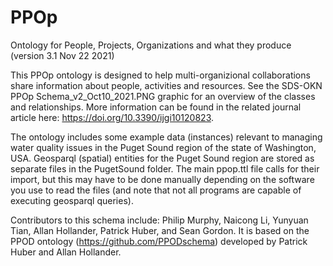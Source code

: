 # PPOp
Ontology for People, Projects, Organizations and what they produce (version 3.1 Nov 22 2021)

This PPOp ontology is designed to help multi-organizional collaborations share information about people, activities and resources. See the SDS-OKN PPOp Schema_v2_Oct10_2021.PNG graphic for an overview of the classes and relationships. More information can be found in the related journal article here: https://doi.org/10.3390/ijgi10120823.

The ontology includes some example data (instances) relevant to managing water quality issues in the Puget Sound region of the state of Washington, USA. 
Geosparql (spatial) entities for the Puget Sound region are stored as separate files in the PugetSound folder. The main ppop.ttl file calls for their import, but this may have to be done manually depending on the software you use to read the files (and note that not all programs are capable of executing geosparql queries).

Contributors to this schema include: Philip Murphy, Naicong Li, Yunyuan Tian, Allan Hollander, Patrick Huber, and Sean Gordon. It is based on the PPOD ontology (https://github.com/PPODschema) developed by Patrick Huber and Allan Hollander. 
  
  

